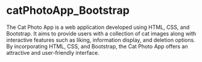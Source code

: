 # catPhotoApp_Bootstrap
The Cat Photo App is a web application developed using HTML, CSS, and Bootstrap. It aims to provide users with a collection of cat images along with interactive features such as liking, information display, and deletion options. By incorporating HTML, CSS, and Bootstrap, the Cat Photo App offers an attractive and user-friendly interface.
